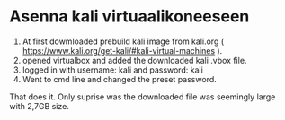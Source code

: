 # Asenna kali virtuaalikoneeseen

1. At first dowmloaded prebuild kali image from kali.org ( https://www.kali.org/get-kali/#kali-virtual-machines ).
2. opened virtualbox and added the downloaded kali .vbox file.
3. logged in with username: kali and password: kali
4. Went to cmd line and changed the preset password. 

That does it. Only suprise was the downloaded file was seemingly large with 2,7GB size.


